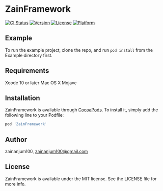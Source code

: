 # ZainFramework

[![CI Status](https://img.shields.io/travis/zainanjum100/ZainFramework.svg?style=flat)](https://travis-ci.org/zainanjum100/ZainFramework)
[![Version](https://img.shields.io/cocoapods/v/ZainFramework.svg?style=flat)](https://cocoapods.org/pods/ZainFramework)
[![License](https://img.shields.io/cocoapods/l/ZainFramework.svg?style=flat)](https://cocoapods.org/pods/ZainFramework)
[![Platform](https://img.shields.io/cocoapods/p/ZainFramework.svg?style=flat)](https://cocoapods.org/pods/ZainFramework)

## Example

To run the example project, clone the repo, and run `pod install` from the Example directory first.

## Requirements
Xcode 10 or later
Mac OS X Mojave

## Installation

ZainFramework is available through [CocoaPods](https://cocoapods.org). To install
it, simply add the following line to your Podfile:

```ruby
pod 'ZainFramework'
```

## Author

zainanjum100, zainanjum100@gmail.com

## License

ZainFramework is available under the MIT license. See the LICENSE file for more info.
